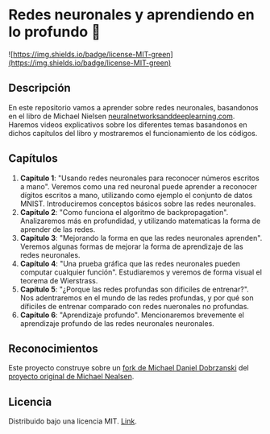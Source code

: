 # Redes neuronales y aprendiendo en lo profundo 🐢

![https://img.shields.io/badge/license-MIT-green](https://img.shields.io/badge/license-MIT-green)


## Descripción
En este repositorio vamos a aprender sobre redes neuronales, basandonos en el libro de Michael Nielsen [neuralnetworksanddeeplearning.com](http://neuralnetworksanddeeplearning.com/). Haremos videos explicativos sobre los diferentes temas basandonos en dichos capítulos del libro y mostraremos el funcionamiento de los códigos.

## Capítulos 
1. **Capítulo 1**: "Usando redes neuronales para reconocer números escritos a mano". Veremos como una red neuronal puede aprender a reconocer dígitos escritos a mano, utilizando como ejemplo el conjunto de datos MNIST. Introduciremos conceptos básicos sobre las redes neuronales.
2. **Capítulo 2**: "Como funciona el algoritmo de backpropagation". Analizaremos más en profundidad, y utilizando matematicas la forma de aprender de las redes.
3. **Capítulo 3**: "Mejorando la forma en que las redes neuronales aprenden". Veremos algunas formas de mejorar la forma de aprendizaje de las redes neuronales.
4. **Capítulo 4**: "Una prueba gráfica que las redes neuronales pueden computar cualquier función". Estudiaremos y veremos de forma visual el teorema de Wierstrass.
5. **Capítulo 5**: "¿Porque las redes profundas son dificiles de entrenar?". Nos adentraremos en el mundo de las redes profundas, y por qué son díficiles de entrenar comparado con redes nueronales no profundas.
6. **Capítulo 6**: "Aprendizaje profundo". Mencionaremos brevemente el aprendizaje profundo de las redes neuronales neuronales.

## Reconocimientos 
Este proyecto construye sobre un [fork de Michael Daniel Dobrzanski](https://github.com/MichalDanielDobrzanski/DeepLearningPython) del [proyecto original de Michael Nealsen](https://github.com/mnielsen/neural-networks-and-deep-learning).

## Licencia
Distribuido bajo una licencia MIT. [Link](LICENSE.md).
